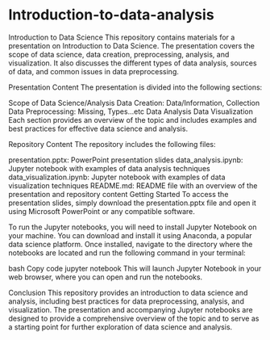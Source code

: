 # Introduction-to-data-analysis
Introduction to Data Science
This repository contains materials for a presentation on Introduction to Data Science. The presentation covers the scope of data science, data creation, preprocessing, analysis, and visualization. It also discusses the different types of data analysis, sources of data, and common issues in data preprocessing.

Presentation Content
The presentation is divided into the following sections:

Scope of Data Science/Analysis
Data Creation: Data/Information, Collection
Data Preprocessing: Missing, Types...etc
Data Analysis
Data Visualization
Each section provides an overview of the topic and includes examples and best practices for effective data science and analysis.

Repository Content
The repository includes the following files:

presentation.pptx: PowerPoint presentation slides
data_analysis.ipynb: Jupyter notebook with examples of data analysis techniques
data_visualization.ipynb: Jupyter notebook with examples of data visualization techniques
README.md: README file with an overview of the presentation and repository content
Getting Started
To access the presentation slides, simply download the presentation.pptx file and open it using Microsoft PowerPoint or any compatible software.

To run the Jupyter notebooks, you will need to install Jupyter Notebook on your machine. You can download and install it using Anaconda, a popular data science platform. Once installed, navigate to the directory where the notebooks are located and run the following command in your terminal:

bash
Copy code
jupyter notebook
This will launch Jupyter Notebook in your web browser, where you can open and run the notebooks.

Conclusion
This repository provides an introduction to data science and analysis, including best practices for data preprocessing, analysis, and visualization. The presentation and accompanying Jupyter notebooks are designed to provide a comprehensive overview of the topic and to serve as a starting point for further exploration of data science and analysis.
